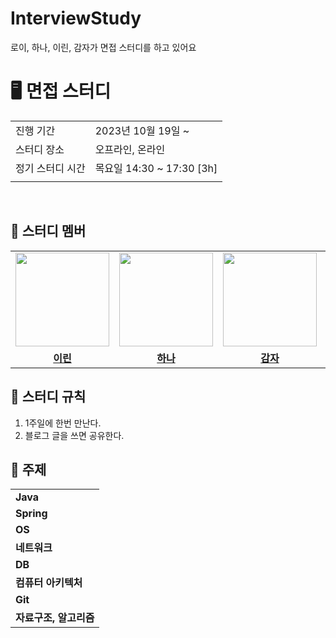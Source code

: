 # InterviewStudy
로이, 하나, 이린, 감자가 면접 스터디를 하고 있어요

# 🖥 면접 스터디

<table>
  <tr>
    <td>진행 기간</td>
    <td>2023년 10월 19일 ~ </td>
  </tr>
  <tr>
    <td>스터디 장소</td>
    <td>오프라인, 온라인</td>
  </tr>
  <tr>
    <td>정기 스터디 시간</td>
    <td>목요일 14:30 ~ 17:30 [3h]
  </tr>
  <tr>
    <td></td>
    <td></td>
  </tr>
</table>

<br/>

## 🤖 스터디 멤버
<table>
 <tr>
    <td align="center"><a href="https://github.com/new-pow"><img src="https://avatars.githubusercontent.com/new-pow" width="150px;" alt=""></td>
    <td align="center"><a href="https://github.com/lvalentine6"><img src="https://avatars.githubusercontent.com/lvalentine6" width="150px;" alt=""></td>
    <td align="center"><a href="https://github.com/leegyeongwhan"><img src="https://avatars.githubusercontent.com/leegyeongwhan" width="150px;" alt=""></td>
    <td align="center"><a href="https://github.com/dokkisan"><img src="https://avatars.githubusercontent.com/dokkisan" width="130px;" alt=""></a></td>
  </tr>
  <tr>
    <td align="center"><a href="https://github.com/new-pow"><b>이린</b></td>
    <td align="center"><a href="https://github.com/lvalentine6"><b>하나</b></td>
    <td align="center"><a href="https://github.com/leegyeongwhan"><b>감자</b></td>
     <td align="center"><a href="https://github.com/dokkisan"><b>로이</b></td>
  </tr>
</table>


## 📌 스터디 규칙

1. 1주일에 한번 만난다.
2. 블로그 글을 쓰면 공유한다.

## 📌 주제
<table>
 <tr>
  <td>
    <b>Java</b>
  </td>
</tr>
   <td>
    <b>Spring</b>
  </td>
<tr>
   <td>
    <b>OS</b>
  </td>
</tr>
<tr>
   <td>
    <b>네트워크</b>
  </td>
</tr>
<tr>
  <td>
    <b>DB</b>
  </td>
</tr>
<tr>
  <td>
   <b> 컴퓨터 아키텍처</b>
  </td>
</tr> 
<tr>
  <td>
   <b> Git</b>
  </td>
</tr> 
<tr>
  <td>
    <b>자료구조, 알고리즘</b>
  </td>
</tr>
</table>
